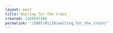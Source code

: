 ```yaml
---
layout: post
title: Waiting for the train
created: 1169197306
permalink: "/2007/01/19/waiting_for_the_train/"
---
```


